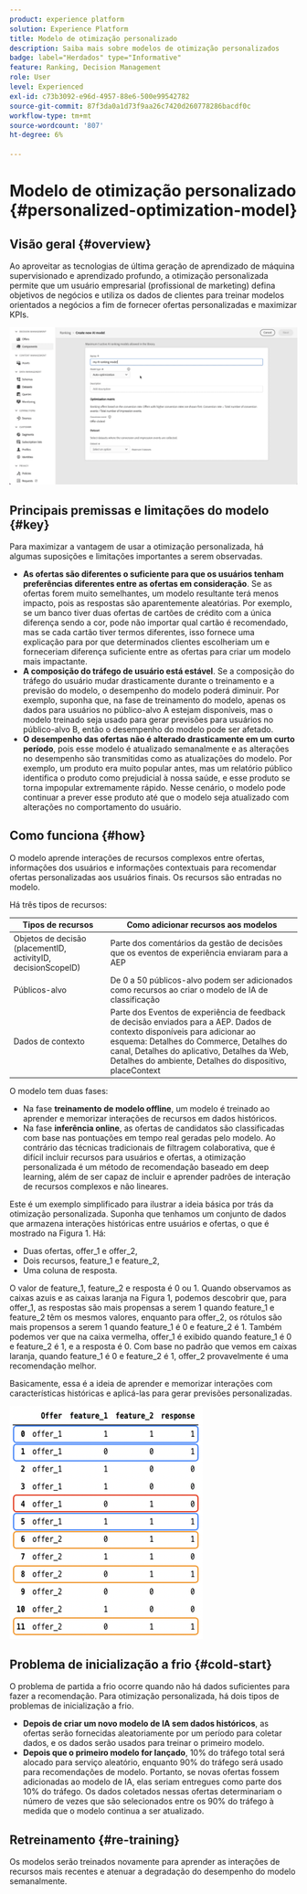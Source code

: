 ```yaml
---
product: experience platform
solution: Experience Platform
title: Modelo de otimização personalizado
description: Saiba mais sobre modelos de otimização personalizados
badge: label="Herdados" type="Informative"
feature: Ranking, Decision Management
role: User
level: Experienced
exl-id: c73b3092-e96d-4957-88e6-500e99542782
source-git-commit: 87f3da0a1d73f9aa26c7420d260778286bacdf0c
workflow-type: tm+mt
source-wordcount: '807'
ht-degree: 6%

---
```


# Modelo de otimização personalizado {#personalized-optimization-model}

## Visão geral {#overview}

Ao aproveitar as tecnologias de última geração de aprendizado de máquina supervisionado e aprendizado profundo, a otimização personalizada permite que um usuário empresarial (profissional de marketing) defina objetivos de negócios e utiliza os dados de clientes para treinar modelos orientados a negócios a fim de fornecer ofertas personalizadas e maximizar KPIs.

![](../../rn/assets/do-not-localize/ai-ranking.gif)

## Principais premissas e limitações do modelo {#key}

Para maximizar a vantagem de usar a otimização personalizada, há algumas suposições e limitações importantes a serem observadas.

* **As ofertas são diferentes o suficiente para que os usuários tenham preferências diferentes entre as ofertas em consideração**. Se as ofertas forem muito semelhantes, um modelo resultante terá menos impacto, pois as respostas são aparentemente aleatórias.
Por exemplo, se um banco tiver duas ofertas de cartões de crédito com a única diferença sendo a cor, pode não importar qual cartão é recomendado, mas se cada cartão tiver termos diferentes, isso fornece uma explicação para por que determinados clientes escolheriam um e forneceriam diferença suficiente entre as ofertas para criar um modelo mais impactante.
* **A composição do tráfego de usuário está estável**. Se a composição do tráfego do usuário mudar drasticamente durante o treinamento e a previsão do modelo, o desempenho do modelo poderá diminuir. Por exemplo, suponha que, na fase de treinamento do modelo, apenas os dados para usuários no público-alvo A estejam disponíveis, mas o modelo treinado seja usado para gerar previsões para usuários no público-alvo B, então o desempenho do modelo pode ser afetado.
* **O desempenho das ofertas não é alterado drasticamente em um curto período**, pois esse modelo é atualizado semanalmente e as alterações no desempenho são transmitidas como as atualizações do modelo. Por exemplo, um produto era muito popular antes, mas um relatório público identifica o produto como prejudicial à nossa saúde, e esse produto se torna impopular extremamente rápido. Nesse cenário, o modelo pode continuar a prever esse produto até que o modelo seja atualizado com alterações no comportamento do usuário.

## Como funciona {#how}

O modelo aprende interações de recursos complexos entre ofertas, informações dos usuários e informações contextuais para recomendar ofertas personalizadas aos usuários finais. Os recursos são entradas no modelo.

Há três tipos de recursos:

| Tipos de recursos | Como adicionar recursos aos modelos |
|--------------|----------------------------|
| Objetos de decisão (placementID, activityID, decisionScopeID) | Parte dos comentários da gestão de decisões que os eventos de experiência enviaram para a AEP |
| Públicos-alvo | De 0 a 50 públicos-alvo podem ser adicionados como recursos ao criar o modelo de IA de classificação |
| Dados de contexto | Parte dos Eventos de experiência de feedback de decisão enviados para a AEP. Dados de contexto disponíveis para adicionar ao esquema: Detalhes do Commerce, Detalhes do canal, Detalhes do aplicativo, Detalhes da Web, Detalhes do ambiente, Detalhes do dispositivo, placeContext |

O modelo tem duas fases:

* Na fase **treinamento de modelo offline**, um modelo é treinado ao aprender e memorizar interações de recursos em dados históricos.
* Na fase **inferência online**, as ofertas de candidatos são classificadas com base nas pontuações em tempo real geradas pelo modelo. Ao contrário das técnicas tradicionais de filtragem colaborativa, que é difícil incluir recursos para usuários e ofertas, a otimização personalizada é um método de recomendação baseado em deep learning, além de ser capaz de incluir e aprender padrões de interação de recursos complexos e não lineares.

Este é um exemplo simplificado para ilustrar a ideia básica por trás da otimização personalizada. Suponha que tenhamos um conjunto de dados que armazena interações históricas entre usuários e ofertas, o que é mostrado na Figura 1. Há:
* Duas ofertas, offer_1 e offer_2,
* Dois recursos, feature_1 e feature_2,
* Uma coluna de resposta.

O valor de feature_1, feature_2 e resposta é 0 ou 1. Quando observamos as caixas azuis e as caixas laranja na Figura 1, podemos descobrir que, para offer_1, as respostas são mais propensas a serem 1 quando feature_1 e feature_2 têm os mesmos valores, enquanto para offer_2, os rótulos são mais propensos a serem 1 quando feature_1 é 0 e feature_2 é 1. Também podemos ver que na caixa vermelha, offer_1 é exibido quando feature_1 é 0 e feature_2 é 1, e a resposta é 0. Com base no padrão que vemos em caixas laranja, quando feature_1 é 0 e feature_2 é 1, offer_2 provavelmente é uma recomendação melhor.

Basicamente, essa é a ideia de aprender e memorizar interações com características históricas e aplicá-las para gerar previsões personalizadas.

![](../assets/perso-ranking-schema.png)

## Problema de inicialização a frio {#cold-start}

O problema de partida a frio ocorre quando não há dados suficientes para fazer a recomendação. Para otimização personalizada, há dois tipos de problemas de inicialização a frio.

* **Depois de criar um novo modelo de IA sem dados históricos**, as ofertas serão fornecidas aleatoriamente por um período para coletar dados, e os dados serão usados para treinar o primeiro modelo.
* **Depois que o primeiro modelo for lançado**, 10% do tráfego total será alocado para serviço aleatório, enquanto 90% do tráfego será usado para recomendações de modelo. Portanto, se novas ofertas fossem adicionadas ao modelo de IA, elas seriam entregues como parte dos 10% do tráfego. Os dados coletados nessas ofertas determinariam o número de vezes que são selecionados entre os 90% do tráfego à medida que o modelo continua a ser atualizado.

## Retreinamento {#re-training}

Os modelos serão treinados novamente para aprender as interações de recursos mais recentes e atenuar a degradação do desempenho do modelo semanalmente.
